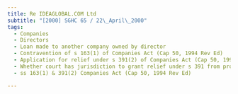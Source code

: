 ```yaml
---
title: Re IDEAGLOBAL.COM Ltd 
subtitle: "[2000] SGHC 65 / 22\_April\_2000"
tags:
  - Companies
  - Directors
  - Loan made to another company owned by director
  - Contravention of s 163(1) of Companies Act (Cap 50, 1994 Rev Ed)
  - Application for relief under s 391(2) of Companies Act (Cap 50, 1994 Rev Ed)
  - Whether court has jurisdiction to grant relief under s 391 from prosecution for an offence
  - ss 163(1) & 391(2) Companies Act (Cap 50, 1994 Rev Ed)

---
```


